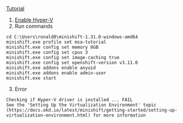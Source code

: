 [Tutorial](https://htmlpreview.github.io/?https://github.com/redhat-helloworld-msa/helloworld-msa/blob/master/readme.html)
1. [Enable Hyper-V](https://github.com/ronald0009/Leeme/blob/master/resources/hyperv001.md)
2. Run commands
```
cd C:\Users\ronald0\minishift-1.31.0-windows-amd64
minishift.exe profile set msa-tutorial
minishift.exe config set memory 8GB
minishift.exe config set cpus 3
minishift.exe config set image-caching true
minishift.exe config set openshift-version v3.11.0
minishift.exe addons enable anyuid
minishift.exe addons enable admin-user
minishift.exe start
```
3. Error
```
Checking if Hyper-V driver is installed ... FAIL
See the 'Setting Up the Virtualization Environment' topic (https://docs.okd.io/latest/minishift/getting-started/setting-up-virtualization-environment.html) for more information
```
